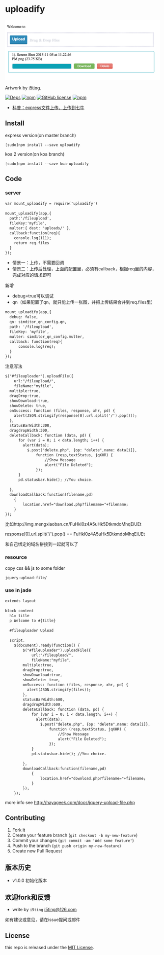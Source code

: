 # uploadify

![](img/preview.png)

Artwork by [i5ting](http://www.github.com/i5ting/).

[![Deps](https://david-dm.org/i5ting/uploadify.svg)](https://david-dm.org/i5ting/uploadify) 
[![npm](https://img.shields.io/npm/v/uploadify.svg)](https://www.npmjs.com/package/uploadify)
[![GitHub license](https://img.shields.io/badge/license-MIT-blue.svg)](https://raw.githubusercontent.com/i5ting/uploadify/master/LICENSE.md)
[![npm](https://img.shields.io/npm/dt/uploadify.svg)](https://www.npmjs.com/package/uploadify)

- [
科普：express文件上传、上传到七牛](upload.md)

## Install

express version(on master branch)

    [sudo]npm install --save uploadify


koa 2 version(on koa branch)

    [sudo]npm install --save koa-uploadify


## Code

### server

```
var mount_uploadify = require('uploadify')

mount_uploadify(app,{
  path:'/fileupload',
  fileKey:'myfile',
  multer:{ dest: 'uploads/' },
  callback:function(req){
    console.log(111);
    return req.files
  }
});
```

- 情景一：上传，不需要回调
- 情景二：上传后处理，上面的配置里，必须有callback，根据req里的内容，完成对应的请求即可

新增

- debug=true可以调试
- qn（如果配置了qn，就只能上传一张图，并把上传结果合并到req.files里）


```
mount_uploadify(app,{
  debug: false,
  qn: simditor_qn_config.qn,
  path: '/fileupload',
  fileKey: 'myfile',
  multer: simditor_qn_config.multer,
  callback: function(req){
      console.log(req);
  }
});
```

注意写法

```
$("#fileuploader").uploadFile({
	url:"/fileupload/",
	fileName:"myfile",
  multiple:true,
  dragDrop:true,
  showDownload:true,
  showDelete: true,
  onSuccess: function (files, response, xhr, pd) {
    alert(JSON.stringify(response[0].url.split('/').pop()));
  },
  statusBarWidth:300,
  dragdropWidth:300,
  deleteCallback: function (data, pd) {
      for (var i = 0; i < data.length; i++) {
        alert(data);
          $.post("delete.php", {op: "delete",name: data[i]},
              function (resp,textStatus, jqXHR) {
                  //Show Message	
                  alert("File Deleted");
              });
      }
      pd.statusbar.hide(); //You choice.

  },
  downloadCallback:function(filename,pd)
  	{
  		location.href="download.php?filename="+filename;
  	}
});
```

比如http://img.mengxiaoban.cn/FuHkI0z4A5uHk5DtkmdoMhqEiUEt

response[0].url.split('/').pop() == FuHkI0z4A5uHk5DtkmdoMhqEiUEt 

和自己绑定的域名拼接到一起就可以了
        
### resource

copy css && js to some folder

```
jquery-upload-file/
```

### use in jade

```
extends layout

block content
  h1= title
  p Welcome to #{title}

  #fileuploader Upload
    
  script.
    $(document).ready(function() {
    	$("#fileuploader").uploadFile({
    		url:"/fileupload/",
    		fileName:"myfile",
        multiple:true,
        dragDrop:true,
        showDownload:true,
        showDelete: true,
        onSuccess: function (files, response, xhr, pd) {
          alert(JSON.stringify(files));
        },
        statusBarWidth:600,
        dragdropWidth:600,
        deleteCallback: function (data, pd) {
            for (var i = 0; i < data.length; i++) {
              alert(data);
                $.post("delete.php", {op: "delete",name: data[i]},
                    function (resp,textStatus, jqXHR) {
                        //Show Message	
                        alert("File Deleted");
                    });
            }
            pd.statusbar.hide(); //You choice.

        },
        downloadCallback:function(filename,pd)
        	{
        		location.href="download.php?filename="+filename;
        	}
    	});
    });
```

more info see http://hayageek.com/docs/jquery-upload-file.php

## Contributing

1. Fork it
2. Create your feature branch (`git checkout -b my-new-feature`)
3. Commit your changes (`git commit -am 'Add some feature'`)
4. Push to the branch (`git push origin my-new-feature`)
5. Create new Pull Request

## 版本历史

- v1.0.0 初始化版本

## 欢迎fork和反馈

- write by `i5ting` i5ting@126.com

如有建议或意见，请在issue提问或邮件

## License

this repo is released under the [MIT
License](http://www.opensource.org/licenses/MIT).
